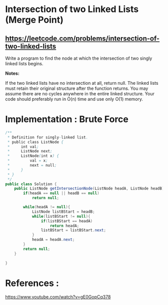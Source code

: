 # Intersection of two Linked Lists (Merge Point)
## https://leetcode.com/problems/intersection-of-two-linked-lists

Write a program to find the node at which the intersection of two singly linked lists begins.

**Notes:**

If the two linked lists have no intersection at all, return null.
The linked lists must retain their original structure after the function returns.
You may assume there are no cycles anywhere in the entire linked structure.
Your code should preferably run in O(n) time and use only O(1) memory.

# Implementation : Brute Force
```java
/**
 * Definition for singly-linked list.
 * public class ListNode {
 *     int val;
 *     ListNode next;
 *     ListNode(int x) {
 *         val = x;
 *         next = null;
 *     }
 * }
 */
public class Solution {
    public ListNode getIntersectionNode(ListNode headA, ListNode headB) {
        if(headA == null || headB == null)
            return null;

        while(headA != null){
            ListNode listBStart = headB;
            while(listBStart != null){
                if(listBStart == headA)
                    return headA;
                listBStart = listBStart.next;
            }
            headA = headA.next;
        }
        return null;
    }
    
}
```

# References :
https://www.youtube.com/watch?v=gE0GopCq378
